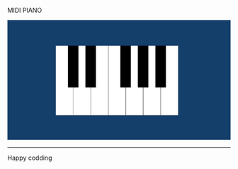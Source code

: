 
  
MIDI PIANO


![Alt text](<Screenshot 2024-01-07 130135.png>)

------------------------------
Happy codding






